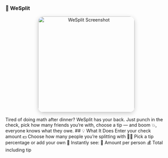 ### 🍕 WeSplit
<p align="center"> <img src="https://github.com/user-attachments/assets/6d6dd89f-0f6d-43b1-8451-cf5eae197092" alt="WeSplit Screenshot" width="300" style="border-radius: 16px; box-shadow: 0 4px 14px rgba(0,0,0,0.2);" /> </p>
Tired of doing math after dinner?
WeSplit has your back. Just punch in the check, pick how many friends you’re with, choose a tip — and boom 💥, everyone knows what they owe.
## 💡 What It Does
Enter your check amount 💵
Choose how many people you’re splitting with 👯‍♀️
Pick a tip percentage or add your own 🧮
Instantly see:
💸 Amount per person
💰 Total including tip
